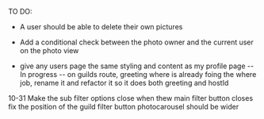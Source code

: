 TO DO:

- A user should be able to delete their own pictures
- Add a conditional check between the photo owner and the current user on the photo view

- give any users page the same styling and content as my profile page
-- In progress
-- on guilds route, greeting where is already foing the where job, rename it and refactor it so it does both greeting and hostId


10-31
Make the sub filter options close when thew main filter button closes
fix the position of the guild filter button
photocarousel should be wider
